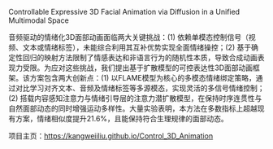 Controllable Expressive 3D Facial Animation via Diffusion in a Unified Multimodal Space


音频驱动的情绪化3D面部动画面临两大关键挑战：(1) 依赖单模态控制信号（视频、文本或情绪标签），未能综合利用其互补优势实现全面情绪操控；(2) 基于确定性回归的映射方法限制了情感表达和非语言行为的随机性本质，导致合成动画表现力受限。为应对这些挑战，我们提出基于扩散模型的可控表达性3D面部动画框架。该方案包含两大创新点：(1) 以FLAME模型为核心的多模态情绪绑定策略，通过对比学习对齐文本、音频及情绪标签等多源模态，实现灵活的多信号情绪控制；(2) 搭载内容感知注意力与情绪引导层的注意力潜扩散模型，在保持时序连贯性与自然面部动态的同时增强运动多样性。大量实验表明，本方法在多数指标上超越现有方案，情绪相似度提升21.6%，且能保持符合生理规律的面部动态。

项目主页：<https://kangweiiliu.github.io/Control_3D_Animation>